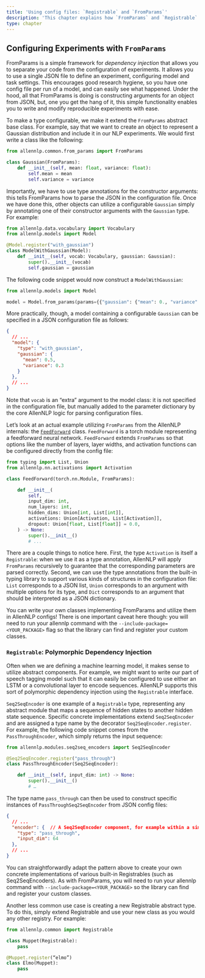 ```yaml
---
title: 'Using config files: `Registrable` and `FromParams`'
description: 'This chapter explains how `FromParams` and `Registrable` work in AllenNLP.'
type: chapter
---
```


<exercise id="1" title="part2/using-config-files/from-params`">

## Configuring Experiments with `FromParams`

FromParams is a simple framework for <i>dependency injection</i> that allows you to separate your code from the configuration of experiments. It allows you to use a single JSON file to define an experiment, configuring model and task settings. This encourages good research hygiene, so you have one config file per run of a model, and can easily see what happened. Under the hood, all that FromParams is doing is constructing arguments for an object from JSON, but, one you get the hang of it, this simple functionality enables you to write and modify reproducible experiments with ease.

To make a type configurable, we make it extend the `FromParams` abstract base class. For example, say that we want to create an object to represent a Gaussian distribution and include it in our NLP experiments. We would first write a class like the following:

```python
from allennlp.common.from_params import FromParams

class Gaussian(FromParams):
	def __init__(self, mean: float, variance: float):
		self.mean = mean
		self.variance = variance
```

Importantly, we have to use type annotations for the constructor arguments: this tells FromParams how to parse the JSON in the configuration file. Once we have done this, other objects can utilize a configurable `Gaussian` simply by annotating one of their constructor arguments with the `Gaussian` type. For example:

```python
from allennlp.data.vocabulary import Vocabulary
from allennlp.models import Model

@Model.register("with_gaussian")
class ModelWithGaussian(Model):
	def __init__(self, vocab: Vocabulary, gaussian: Gaussian):
		super().__init__(vocab)
		self.gaussian = gaussian
```

The following code snippet would now construct a `ModelWithGaussian`:

```python
from allennlp.models import Model

model = Model.from_params(params={{"gaussian": {"mean": 0., "variance": 1.}}}, vocab=vocab)
```

More practically, though, a model containing a configurable `Gaussian` can be specified in a JSON configuration file as follows:

```json
{
  // ...
  "model": {
    "type": "with_gaussian",
    "gaussian": {
      "mean": 0.5,
      "variance": 0.3
    }
  },
  // ...
}
```

Note that `vocab` is an “extra” argument to the model class: it is not specified in the configuration file, but manually added to the parameter dictionary by the core AllenNLP logic for parsing configuration files.

Let’s look at an actual example utilizing `FromParams` from the AllenNLP internals: the [`FeedForward`](https://github.com/allenai/allennlp/blob/master/allennlp/modules/feedforward.py) class. `FeedForward` is a torch module representing a feedforward neural network. `FeedForward` extends `FromParams` so that options like the number of layers, layer widths, and activation functions can be configured directly from the config file:

```python
from typing import List, Union
from allennlp.nn.activations import Activation

class FeedForward(torch.nn.Module, FromParams):

    def __init__(
        self,
        input_dim: int,
        num_layers: int,
        hidden_dims: Union[int, List[int]],
        activations: Union[Activation, List[Activation]],
        dropout: Union[float, List[float]] = 0.0,
    ) -> None:
        super().__init__()
        # ...
```

There are a couple things to notice here. First, the type `Activation` is itself a `Registrable`: when we use it as a type annotation, AllenNLP will apply `FromParams` recursively to guarantee that the corresponding parameters are parsed correctly. Second, we can use the type annotations from the built-in typing library to support various kinds of structures in the configuration file: `List` corresponds to a JSON list, `Union` corresponds to an argument with multiple options for its type, and `Dict` corresponds to an argument that should be interpreted as a JSON dictionary.

You can write your own classes implementing FromParams and utilize them in AllenNLP configs! There is one important caveat here though: you will need to run your allennlp command with the `--include-package=<YOUR_PACKAGE>` flag so that the library can find and register your custom classes.

</exercise>

<exercise id="2" title="part2/using-config-files/registrables`">

### `Registrable`: Polymorphic Dependency Injection

Often when we are defining a machine learning model, it makes sense to utilize abstract components. For example, we might want to write our part of speech tagging model such that it can easily be configured to use either an LSTM or a convolutional layer to encode sequences. AllenNLP supports this sort of polymorphic dependency injection using the `Registrable` interface.

`Seq2SeqEncoder` is one example of a `Registrable` type, representing any abstract module that maps a sequence of hidden states to another hidden state sequence. Specific concrete implementations extend `Seq2SeqEncoder` and are assigned a type name by the decorator `Seq2SeqEncoder.register`. For example, the following code snippet comes from the `PassThroughEncoder`, which simply returns the input sequence:

```python
from allennlp.modules.seq2seq_encoders import Seq2SeqEncoder

@Seq2SeqEncoder.register("pass_through")
class PassThroughEncoder(Seq2SeqEncoder):

    def __init__(self, input_dim: int) -> None:
        super().__init__()
        # …
```

The type name `pass_through` can then be used to construct specific instances of `PassThroughSeq2SeqEncoder` from JSON config files:

```json
{
  // ...
  "encoder": {  // A Seq2SeqEncoder component, for example within a simple_tagger.
    "type": "pass_through",
    "input_dim": 64
  },
  // ...
}
```

You can straightforwardly adapt the pattern above to create your own concrete implementations of various built-in Registrables (such as Seq2SeqEncoders). As with FromParams, you will need to run your allennlp command with  `--include-package=<YOUR_PACKAGE>` so the library can find and register your custom classes.

Another less common use case is creating a new Registrable abstract type. To do this, simply extend Registrable and use your new class as you would any other registry. For example:

```python
from allennlp.common import Registrable

class Muppet(Registrable):
	pass

@Muppet.register(“elmo”)
class Elmo(Muppet):
	pass
```

</exercise>

